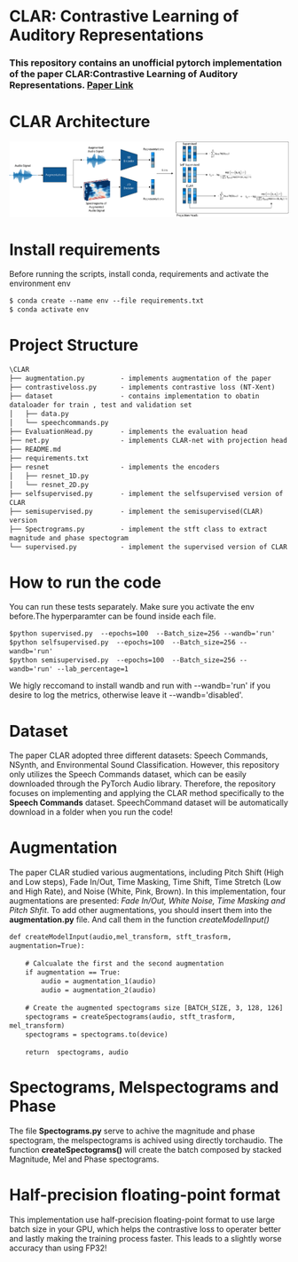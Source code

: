 # CLAR: Contrastive Learning of Auditory Representations

###  This repository contains an unofficial pytorch implementation of the paper CLAR:Contrastive Learning of Auditory Representations. [Paper Link](https://arxiv.org/abs/2010.09542)


# CLAR Architecture
![method](img/methods.png)

# Install requirements
Before running the scripts, install conda, requirements and activate the environment env
```
$ conda create --name env --file requirements.txt
$ conda activate env
```

# Project Structure
```
\CLAR
├── augmentation.py         - implements augmentation of the paper 
├── contrastiveloss.py      - implements contrastive loss (NT-Xent)
├── dataset                 - contains implementation to obatin dataloader for train , test and validation set 
│   ├── data.py             
│   └── speechcommands.py   
├── EvaluationHead.py       - implements the evaluation head 
├── net.py                  - implements CLAR-net with projection head
├── README.md
├── requirements.txt        
├── resnet                  - implements the encoders
│   ├── resnet_1D.py
│   └── resnet_2D.py
├── selfsupervised.py       - implement the selfsupervised version of CLAR
├── semisupervised.py       - implement the semisupervised(CLAR) version
├── Spectrograms.py         - implement the stft class to extract magnitude and phase spectogram
└── supervised.py           - implement the supervised version of CLAR
```


# How to run the code
You can run these tests separately. Make sure you activate the env before.The hyperparamter can be found inside each file.

```
$python supervised.py  --epochs=100  --Batch_size=256 --wandb='run'
$python selfsupervised.py  --epochs=100  --Batch_size=256 --wandb='run'
$python semisupervised.py  --epochs=100  --Batch_size=256 --wandb='run' --lab_percentage=1
```

We higly reccomand to install wandb and run with --wandb='run' if you desire to log the metrics, otherwise leave it --wandb='disabled'.



# Dataset
The paper CLAR adopted three different datasets: Speech Commands, NSynth, and Environmental Sound Classification. However, this repository only utilizes the Speech Commands dataset, which can be easily downloaded through the PyTorch Audio library. Therefore, the repository focuses on implementing and applying the CLAR method specifically to the **Speech Commands** dataset.
SpeechCommand dataset will be automatically download in a folder when you run the code!

# Augmentation
The paper CLAR studied various augmentations, including Pitch Shift (High and Low steps), Fade In/Out, Time Masking, Time Shift, Time Stretch (Low and High Rate), and Noise (White, Pink, Brown). In this implementation, four augmentations are presented: *Fade In/Out, White Noise, Time Masking and Pitch Shfit*. To add other augmentations, you should insert them into the **augmentation.py** file. And call them in the function *createModelInput()*

```
def createModelInput(audio,mel_transform, stft_trasform, augmentation=True):

    # Calcualate the first and the second augmentation
    if augmentation == True:
        audio = augmentation_1(audio)
        audio = augmentation_2(audio)
    
    # Create the augmented spectograms size [BATCH_SIZE, 3, 128, 126]
    spectograms = createSpectograms(audio, stft_trasform, mel_transform)
    spectograms = spectograms.to(device)

    return  spectograms, audio
```

# Spectograms, Melspectograms and Phase
The file **Spectograms.py** serve to achive the magnitude and phase spectogram, the melspectograms is achived using directly torchaudio. The function **createSpectograms()** will create the batch composed by stacked Magnitude, Mel and Phase spectograms.

# Half-precision floating-point format
This implementation use half-precision floating-point format to use large batch size in your GPU, which helps the contrastive loss to operater better and lastly making the training process faster. This leads to a slightly worse accuracy than using FP32! 




